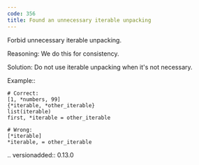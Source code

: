 ```yaml
---
code: 356
title: Found an unnecessary iterable unpacking
---
```



Forbid unnecessary iterable unpacking.

Reasoning:
    We do this for consistency.

Solution:
    Do not use iterable unpacking when it's not necessary.

Example::

    # Correct:
    [1, *numbers, 99]
    {*iterable, *other_iterable}
    list(iterable)
    first, *iterable = other_iterable

    # Wrong:
    [*iterable]
    *iterable, = other_iterable

.. versionadded:: 0.13.0